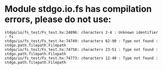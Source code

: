 # Module stdgo.io.fs has compilation errors, please do not use:
```
stdgo/io/fs_test/Fs_test.hx:24896: characters 2-4 : Unknown identifier : fs
stdgo/io/fs_test/Fs_test.hx:74749: characters 62-90 : Type not found : stdgo.path.filepath.Filepath
stdgo/io/fs_test/Fs_test.hx:74758: characters 23-51 : Type not found : stdgo.path.filepath.Filepath
stdgo/io/fs_test/Fs_test.hx:74773: characters 12-40 : Type not found : stdgo.path.filepath.Filepath

```

